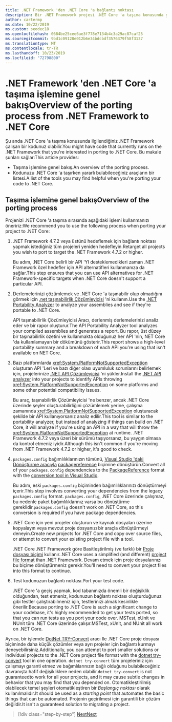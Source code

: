 ```yaml
---
title: .NET Framework 'den .NET Core 'a bağlantı noktası
description: Bir .NET Framework projesi .NET Core 'a taşıma konusunda yararlı bulabileceğiniz yardım alabileceğiniz işlem ve bulma araçlarını anlayın.
author: cartermp
ms.date: 10/22/2019
ms.custom: seodec18
ms.openlocfilehash: 0684be25cee6ae3f778e7134b4c3a29ac87caf25
ms.sourcegitcommit: 9bd1c09128e012b6e34bdcbdf3576379f58f3137
ms.translationtype: MT
ms.contentlocale: tr-TR
ms.lasthandoff: 10/23/2019
ms.locfileid: "72798800"
---
```

# <a name="overview-of-the-porting-process-from-net-framework-to-net-core"></a><span data-ttu-id="00c95-103">.NET Framework 'den .NET Core 'a taşıma işlemine genel bakış</span><span class="sxs-lookup"><span data-stu-id="00c95-103">Overview of the porting process from .NET Framework to .NET Core</span></span>

<span data-ttu-id="00c95-104">Şu anda .NET Core 'a taşıma konusunda ilgilendiğiniz .NET Framework çalışan bir kodunuz olabilir.</span><span class="sxs-lookup"><span data-stu-id="00c95-104">You might have code that currently runs on the .NET Framework that you're interested in porting to .NET Core.</span></span> <span data-ttu-id="00c95-105">Bu makale şunları sağlar:</span><span class="sxs-lookup"><span data-stu-id="00c95-105">This article provides:</span></span>

* <span data-ttu-id="00c95-106">Taşıma işlemine genel bakış.</span><span class="sxs-lookup"><span data-stu-id="00c95-106">An overview of the porting process.</span></span>
* <span data-ttu-id="00c95-107">Kodunuzu .NET Core 'a taşırken yararlı bulabileceğiniz araçların bir listesi.</span><span class="sxs-lookup"><span data-stu-id="00c95-107">A list of the tools you may find helpful when you're porting your code to .NET Core.</span></span>

## <a name="overview-of-the-porting-process"></a><span data-ttu-id="00c95-108">Taşıma işlemine genel bakış</span><span class="sxs-lookup"><span data-stu-id="00c95-108">Overview of the porting process</span></span>

<span data-ttu-id="00c95-109">Projenizi .NET Core 'a taşıma sırasında aşağıdaki işlemi kullanmanızı öneririz:</span><span class="sxs-lookup"><span data-stu-id="00c95-109">We recommend you to use the following process when porting your project to .NET Core:</span></span>

1. <span data-ttu-id="00c95-110">.NET Framework 4.7.2 veya üstünü hedeflemek için bağlantı noktası yapmak istediğiniz tüm projeleri yeniden hedefleyin.</span><span class="sxs-lookup"><span data-stu-id="00c95-110">Retarget all projects you wish to port to target the .NET Framework 4.7.2 or higher.</span></span>

   <span data-ttu-id="00c95-111">Bu adım, .NET Core belirli bir API 'YI desteklemedikleri zaman .NET Framework özel hedefler için API alternatifleri kullanmanıza da sağlar.</span><span class="sxs-lookup"><span data-stu-id="00c95-111">This step ensures that you can use API alternatives for .NET Framework-specific targets when .NET Core doesn't support a particular API.</span></span>

2. <span data-ttu-id="00c95-112">Derlemelerinizi çözümlemek ve .NET Core 'a taşınabilir olup olmadığını görmek için [.net taşınabilirlik Çözümleyicisi](../../standard/analyzers/portability-analyzer.md) 'ni kullanın.</span><span class="sxs-lookup"><span data-stu-id="00c95-112">Use the [.NET Portability Analyzer](../../standard/analyzers/portability-analyzer.md) to analyze your assemblies and see if they're portable to .NET Core.</span></span>

   <span data-ttu-id="00c95-113">API taşınabilirlik Çözümleyicisi Aracı, derlenmiş derlemelerinizi analiz eder ve bir rapor oluşturur.</span><span class="sxs-lookup"><span data-stu-id="00c95-113">The API Portability Analyzer tool analyzes your compiled assemblies and generates a report.</span></span> <span data-ttu-id="00c95-114">Bu rapor, üst düzey bir taşınabilirlik özetini ve kullanmakta olduğunuz her API 'nin, NET Core 'da kullanılamayan bir dökümünü gösterir.</span><span class="sxs-lookup"><span data-stu-id="00c95-114">This report shows a high-level portability summary and a breakdown of each API you're using that isn't available on NET Core.</span></span>

3. <span data-ttu-id="00c95-115">Bazı platformlarda <xref:System.PlatformNotSupportedException> oluşturan API 'Leri ve bazı diğer olası uyumluluk sorunlarını belirlemek için, projelerinize [.NET API Çözümleyicisi](../../standard/analyzers/api-analyzer.md) 'ni yükler.</span><span class="sxs-lookup"><span data-stu-id="00c95-115">Install the [.NET API analyzer](../../standard/analyzers/api-analyzer.md) into your projects to identify APIs throwing <xref:System.PlatformNotSupportedException> on some platforms and some other potential compatibility issues.</span></span>

   <span data-ttu-id="00c95-116">Bu araç, taşınabilirlik Çözümleyicisi 'ne benzer, ancak .NET Core üzerinde şeyler oluşturabilirliğini çözümlemek yerine, çalışma zamanında <xref:System.PlatformNotSupportedException> oluşturacak şekilde bir API kullanıyorsanız analiz edilir.</span><span class="sxs-lookup"><span data-stu-id="00c95-116">This tool is similar to the portability analyzer, but instead of analyzing if things can build on .NET Core, it will analyze if you're using an API in a way that will throw the <xref:System.PlatformNotSupportedException> at runtime.</span></span> <span data-ttu-id="00c95-117">.NET Framework 4.7.2 veya üzeri bir sürümü taşıyorsanız, bu yaygın olmasa da kontrol etmeniz iyidir.</span><span class="sxs-lookup"><span data-stu-id="00c95-117">Although this isn't common if you're moving from .NET Framework 4.7.2 or higher, it's good to check.</span></span>

4. <span data-ttu-id="00c95-118">`packages.config` bağımlılıklarınızın tümünü, [Visual Studio 'daki Dönüştürme aracıyla](/nuget/consume-packages/migrate-packages-config-to-package-reference) [packagereference](/nuget/consume-packages/package-references-in-project-files) biçimine dönüştürün.</span><span class="sxs-lookup"><span data-stu-id="00c95-118">Convert all of your `packages.config` dependencies to the [PackageReference](/nuget/consume-packages/package-references-in-project-files) format with the [conversion tool in Visual Studio](/nuget/consume-packages/migrate-packages-config-to-package-reference).</span></span>

   <span data-ttu-id="00c95-119">Bu adım, eski `packages.config` biçiminden bağımlılıklarınızı dönüştürmeyi içerir.</span><span class="sxs-lookup"><span data-stu-id="00c95-119">This step involves converting your dependencies from the legacy `packages.config` format.</span></span> <span data-ttu-id="00c95-120">`packages.config`, .NET Core üzerinde çalışmaz, bu nedenle paket bağımlılıklarınız varsa bu dönüştürme gereklidir.</span><span class="sxs-lookup"><span data-stu-id="00c95-120">`packages.config` doesn't work on .NET Core, so this conversion is required if you have package dependencies.</span></span>

5. <span data-ttu-id="00c95-121">.NET Core için yeni projeler oluşturun ve kaynak dosyaları üzerine kopyalayın veya mevcut proje dosyanızı bir araçla dönüştürmeyi deneyin.</span><span class="sxs-lookup"><span data-stu-id="00c95-121">Create new projects for .NET Core and copy over source files, or attempt to convert your existing project file with a tool.</span></span>

   <span data-ttu-id="00c95-122">.NET Core .NET Framework göre Basitleştirilmiş (ve farklı) bir [Proje dosyası biçimi](../tools/csproj.md) kullanır.</span><span class="sxs-lookup"><span data-stu-id="00c95-122">.NET Core uses a simplified (and different) [project file format](../tools/csproj.md) than .NET Framework.</span></span> <span data-ttu-id="00c95-123">Devam etmek için proje dosyalarınızı bu biçime dönüştürmeniz gerekir.</span><span class="sxs-lookup"><span data-stu-id="00c95-123">You'll need to convert your project files into this format to continue.</span></span>

6. <span data-ttu-id="00c95-124">Test kodunuzun bağlantı noktası.</span><span class="sxs-lookup"><span data-stu-id="00c95-124">Port your test code.</span></span>

   <span data-ttu-id="00c95-125">.NET Core 'a geçiş yapmak, kod tabanınızda önemli bir değişiklik olduğundan, test etmeniz, kodunuzun bağlantı noktası oluşturduğunuz gibi testler çalıştırabilmeniz için, testlerinizi almak kesinlikle önerilir.</span><span class="sxs-lookup"><span data-stu-id="00c95-125">Because porting to .NET Core is such a significant change to your codebase, it's highly recommended to get your tests ported, so that you can run tests as you port your code over.</span></span> <span data-ttu-id="00c95-126">MSTest, xUnit ve NUnit tüm .NET Core üzerinde çalışır.</span><span class="sxs-lookup"><span data-stu-id="00c95-126">MSTest, xUnit, and NUnit all work on .NET Core.</span></span>

<span data-ttu-id="00c95-127">Ayrıca, bir işlemde [DotNet TRY-Convert](https://github.com/dotnet/try-convert) aracı Ile .NET Core proje dosyası biçiminde daha küçük çözümler veya ayrı projeler için bağlantı kurmayı deneyebilirsiniz.</span><span class="sxs-lookup"><span data-stu-id="00c95-127">Additionally, you can attempt to port smaller solutions or individual projects to the .NET Core project file format with the [dotnet try-convert](https://github.com/dotnet/try-convert) tool in one operation.</span></span> <span data-ttu-id="00c95-128">`dotnet try-convert` tüm projeleriniz için çalışmayı garanti etmez ve bağımlılarınızın bağlı olduğunu bulabileceğiniz davranışta hafif değişikliklere neden olabilir.</span><span class="sxs-lookup"><span data-stu-id="00c95-128">`dotnet try-convert` is not guaranteedto work for all your projects, and it may cause subtle changes in behavior that you may find that you depended on.</span></span> <span data-ttu-id="00c95-129">Otomatikleştirilmiş olabilecek temel şeyleri otomatikleştiren bir _Başlangıç noktası_ olarak kullanılmalıdır.</span><span class="sxs-lookup"><span data-stu-id="00c95-129">It should be used as a _starting point_ that automates the basic things that can be automated.</span></span> <span data-ttu-id="00c95-130">Projenin geçirilmesi için garantili bir çözüm değildir.</span><span class="sxs-lookup"><span data-stu-id="00c95-130">It isn't a guaranteed solution to migrating a project.</span></span>

>[!div class="step-by-step"]
>[<span data-ttu-id="00c95-131">Next</span><span class="sxs-lookup"><span data-stu-id="00c95-131">Next</span></span>](net-framework-tech-unavailable.md)
